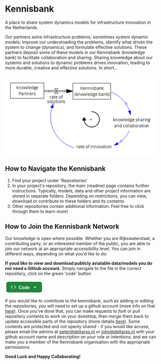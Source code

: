 # Kennisbank

A place to share system dynamics models for infrastructure innovation in the Netherlands.

Our partners solve infrastructure problems, sometimes system dynamic models: improve our understnading the problems, identify what drives the system to change (dynamics), and formulate effective solutions.
These partners deposit some of these models in our Kennisbank (knowledge bank) to facilitate collaboration and sharing. 
Sharing knowledge about our systems and solutions to dynamic problems drives innovation, leading to more durable, creative and effective solutions. In short...

![Kennisbank Vensim](./img/kennisbank_vensim.png)

## How to Navigate the Kennisbank
1. Find your project under 'Repositories' 
2. In your project's repository, the main (readme) page contains further instructions. Typically, models, data and other project information are stored in separate folders. Depending on restrictions, you can view, download or contribute to these folders and its contents 
3. Other repositories contain additional information. Feel free to click through them to learn more!

## How to Join the Kennisbank Network
Our knowledge is open where possible. Whether you are Rijkswaterstaat, a contributing party, or an interested member of the public, you are able to join our network at an appropriate accessibility level. You can join in different ways, depending on what you'd like to do:   

**If youd like to view and download publicly avialable data/models you do not need a Github account.** Simply navigate to the file in the correct repository, click on the green 'code' button 


![codebutton](./img/codebutton.jpeg)   

If you would like to contribute to the kennisbank, such as adding or editing the repositories, you will need to set up a github account (more info on that [here](https://docs.github.com/en/get-started/start-your-journey/creating-an-account-on-github)). Once you've done that, you can make requests to _fork_ or _pull_ repository contents to work on your doesktop, then _merge_ them back to update accessible parts of the repository (more details [here](https://docs.github.com/en/get-started/using-github/github-flow)). Some contents are protected and not openly shared - if you would like access, please email the admins at peter@deltares.nl or john@deltares.nl with your github account name and description on your role or intentions, and we can make you a member of the Kennisbank organisation with the appropriate permissions.   

**Good Luck and Happy Collaborating!**
